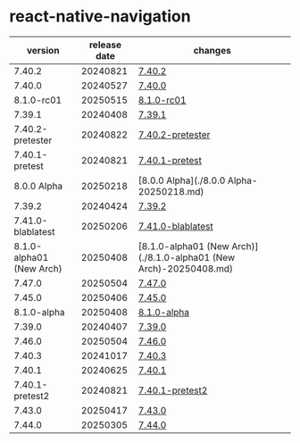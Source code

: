 # react-native-navigation	


|version|release date|changes|
|---|---|---|
|7.40.2|20240821|[7.40.2](./7.40.2-20240821.md)|
|7.40.0|20240527|[7.40.0](./7.40.0-20240527.md)|
|8.1.0-rc01|20250515|[8.1.0-rc01](./8.1.0-rc01-20250515.md)|
|7.39.1|20240408|[7.39.1](./7.39.1-20240408.md)|
|7.40.2-pretester|20240822|[7.40.2-pretester](./7.40.2-pretester-20240822.md)|
|7.40.1-pretest|20240821|[7.40.1-pretest](./7.40.1-pretest-20240821.md)|
|8.0.0 Alpha|20250218|[8.0.0 Alpha](./8.0.0 Alpha-20250218.md)|
|7.39.2|20240424|[7.39.2](./7.39.2-20240424.md)|
|7.41.0-blablatest|20250206|[7.41.0-blablatest](./7.41.0-blablatest-20250206.md)|
|8.1.0-alpha01 (New Arch)|20250408|[8.1.0-alpha01 (New Arch)](./8.1.0-alpha01 (New Arch)-20250408.md)|
|7.47.0|20250504|[7.47.0](./7.47.0-20250504.md)|
|7.45.0|20250406|[7.45.0](./7.45.0-20250406.md)|
|8.1.0-alpha|20250408|[8.1.0-alpha](./8.1.0-alpha-20250408.md)|
|7.39.0|20240407|[7.39.0](./7.39.0-20240407.md)|
|7.46.0|20250504|[7.46.0](./7.46.0-20250504.md)|
|7.40.3|20241017|[7.40.3](./7.40.3-20241017.md)|
|7.40.1|20240625|[7.40.1](./7.40.1-20240625.md)|
|7.40.1-pretest2|20240821|[7.40.1-pretest2](./7.40.1-pretest2-20240821.md)|
|7.43.0|20250417|[7.43.0](./7.43.0-20250417.md)|
|7.44.0|20250305|[7.44.0](./7.44.0-20250305.md)|
